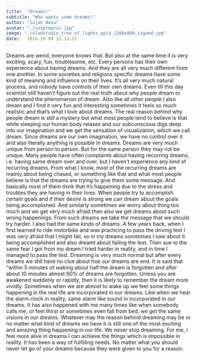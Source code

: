 ```yaml
---
title:  "Dreams!"
subtitle: "Who wants some dreams!"
author: "Sujan Basu"
avatar: "./suzpropric.jpg"
image: "./vladstudio_tree_of_lights_gold_1280x800_signed.jpg"
date:   2016-10-04 12:12:12
---
```



Dreams are weird, everyone knows that. But also at the same time it is very exciting, scary, fun, troublesome, etc. Every persons has their own experience about having dreams. And they are all very much different from one another. In some societies and religions specific dreams have some kind of meaning and influence on their lives. It’s all very much natural process, and nobody have controls of their own dreams. Even till this day scientist still haven’t figure out the real truth about why people dream or understand the phenomenon of dream. Also like all other people I also dream and I find it very fun and interesting sometimes it feels so much realistic and that’s what I love about dreams. 
The real reason behind why people dream is still a mystery but what most people tend to believe is that while sleeping  our human body relaxes and our subconscious digs deep into our imagination and we get the sensation of visualization, which we call dream. Since dreams are our own imagination, we have no control over it and also literally anything is possible in dreams. Dreams are very much unique from person to person. But for the same person they may not be unique. Many people have often complaints about having recurring dreams, i.e. having same dream over and over, but I haven’t experience any kind of recurring dreams. From what I know, most of the recurring dreams are mainly about being chased, or something like that and what most people believe is that the dreams are trying to give them some message. And basically most of them think that it’s happening due to the stress and troubles they are having in their lives.  When people try to accomplish certain goals and if their desire is strong we can dream about the goals being accomplished. And similarly sometimes we worry about thing too much and we get very much afraid then also we get dreams about such wrong happenings. From such dreams we take the message that we should try harder. I also had the same kinds of dreams. A few years back, when I first learned to ride motorbike and was practicing to pass the driving test I was very afraid that I might fail, so in my dreams sometimes I saw about it being accomplished and also dreamt about failing the test. Then sue to the same fear I got from my dream I tried harder in reality, and in time I managed to pass the test. 
Dreaming is very much normal but after every dreams we still have no clue about hoe our dreams are end. It is said that “within 5 minutes of waking about half the dream is forgotten and after about 10 minutes almost 90% of dreams are forgotten. Unless you are awakened suddenly or rapidly, then it is likely to remember the dream more vividly. Sometimes when we are almost to wake up we feel some things happening in the real life are incorporated in our dreams. Like when we hear the alarm clock in reality, same alarm like sound in incorporated in our dreams. It has also happened with me many times like when somebody calls me, or feel thirst or sometimes even fall from bed, we get the same visions in our dreams. 
Whatever may the reason behind dreaming may be or no matter what kind of dreams we have it is still one of the most exciting and amazing thing happening in our life. We never stop dreaming. For me, I feel more alive in dreams I can achieve the things which is impossible in reality. It has been a way of fulfilling needs. No matter what you should never let go of your dreams because they were given to you for a reason. 

